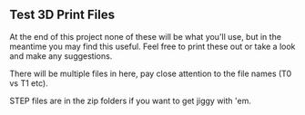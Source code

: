 ## Test 3D Print Files

At the end of this project none of these will be what you'll use, but in the meantime you may find this useful.  Feel free to print these out or take a look and make any suggestions.

There will be multiple files in here, pay close attention to the file names (T0 vs T1 etc).

STEP files are in the zip folders if you want to get jiggy with 'em. 
